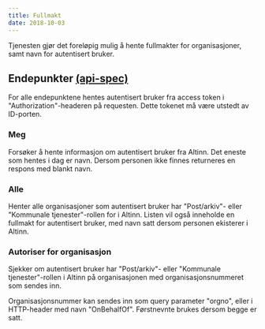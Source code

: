 ```yaml
---
title: Fullmakt
date: 2018-10-03
---
```

Tjenesten gjør det foreløpig mulig å hente fullmakter for organisasjoner, samt navn for autentisert bruker.

## Endepunkter [(api-spec)](https://editor.swagger.io/?url=https://ks-no.github.io/api/fullmakt-api-v1.json)

For alle endepunktene hentes autentisert bruker fra access token i "Authorization"-headeren på requesten. Dette tokenet 
må være utstedt av ID-porten.

### Meg
Forsøker å hente informasjon om autentisert bruker fra Altinn. Det eneste som hentes i dag er navn. Dersom personen ikke 
finnes returneres en respons med blankt navn.

### Alle
Henter alle organisasjoner som autentisert bruker har "Post/arkiv"- eller "Kommunale tjenester"-rollen for i Altinn. 
Listen vil også inneholde en fullmakt for autentisert bruker, med navn satt dersom personen ekisterer i Altinn.

### Autoriser for organisasjon
Sjekker om autentisert bruker har "Post/arkiv"- eller "Kommunale tjenester"-rollen i Altinn på organisasjonen med 
organisasjonsnummeret som sendes inn.

Organisasjonsnummer kan sendes inn som query parameter "orgno", eller i HTTP-header med navn "OnBehalfOf". Førstnevnte 
brukes dersom begge er satt.

